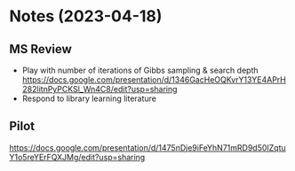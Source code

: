 # Notes (2023-04-18)

## MS Review

* Play with number of iterations of Gibbs sampling & search depth
  https://docs.google.com/presentation/d/1346GacHeOQKvrY13YE4APrH282litnPyPCKSl_Wn4C8/edit?usp=sharing
* Respond to library learning literature

## Pilot

https://docs.google.com/presentation/d/1475nDje9iFeYhN71mRD9d50IZqtuY1o5reYErFQXJMg/edit?usp=sharing
